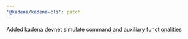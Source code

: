 ```yaml
---
'@kadena/kadena-cli': patch
---
```


Added kadena devnet simulate command and auxiliary functionalities
